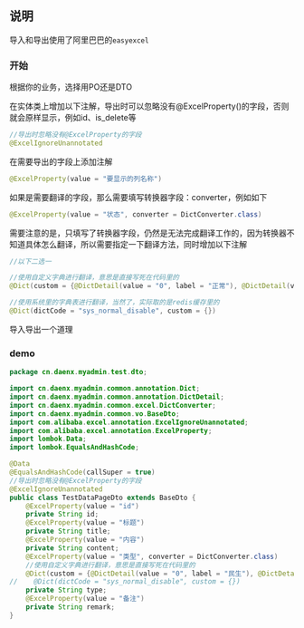 ## 说明

导入和导出使用了阿里巴巴的`easyexcel`

### 开始

根据你的业务，选择用PO还是DTO

在实体类上增加以下注解，导出时可以忽略没有@ExcelProperty()的字段，否则就会原样显示，例如id、is_delete等

```java
//导出时忽略没有@ExcelProperty的字段
@ExcelIgnoreUnannotated
```

在需要导出的字段上添加注解

```java
@ExcelProperty(value = "要显示的列名称")
```

如果是需要翻译的字段，那么需要填写转换器字段：converter，例如如下

```java
@ExcelProperty(value = "状态", converter = DictConverter.class)
```
需要注意的是，只填写了转换器字段，仍然是无法完成翻译工作的，因为转换器不知道具体怎么翻译，所以需要指定一下翻译方法，同时增加以下注解
```java
//以下二选一

//使用自定义字典进行翻译，意思是直接写死在代码里的
@Dict(custom = {@DictDetail(value = "0", label = "正常"), @DictDetail(value = "1", label = "禁用")})

//使用系统里的字典表进行翻译，当然了，实际取的是redis缓存里的
@Dict(dictCode = "sys_normal_disable", custom = {})
```
导入导出一个道理

### demo

```java
package cn.daenx.myadmin.test.dto;

import cn.daenx.myadmin.common.annotation.Dict;
import cn.daenx.myadmin.common.annotation.DictDetail;
import cn.daenx.myadmin.common.excel.DictConverter;
import cn.daenx.myadmin.common.vo.BaseDto;
import com.alibaba.excel.annotation.ExcelIgnoreUnannotated;
import com.alibaba.excel.annotation.ExcelProperty;
import lombok.Data;
import lombok.EqualsAndHashCode;

@Data
@EqualsAndHashCode(callSuper = true)
//导出时忽略没有@ExcelProperty的字段
@ExcelIgnoreUnannotated
public class TestDataPageDto extends BaseDto {
    @ExcelProperty(value = "id")
    private String id;
    @ExcelProperty(value = "标题")
    private String title;
    @ExcelProperty(value = "内容")
    private String content;
    @ExcelProperty(value = "类型", converter = DictConverter.class)
    //使用自定义字典进行翻译，意思是直接写死在代码里的
    @Dict(custom = {@DictDetail(value = "0", label = "民生"), @DictDetail(value = "1", label = "科技")})
//    @Dict(dictCode = "sys_normal_disable", custom = {})
    private String type;
    @ExcelProperty(value = "备注")
    private String remark;
}

```
